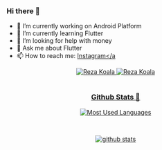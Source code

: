 ### Hi there 👋

- 🔭 I’m currently working on Android Platform
- 🌱 I’m currently learning Flutter
- 🤔 I’m looking for help with money
- 💬 Ask me about Flutter
- 📫 How to reach me: <a href="https://instagram.com/rezakoala">Instagram</a

<div align="center">
  
<img src="https://komarev.com/ghpvc/?username=rezakoala&label=Profile%20views&color=f03e3e&style=for-the-badge&" alt="Reza Koala" /> 
<img src="https://img.shields.io/badge/Open%20Source-%E2%99%A1-blue?style=for-the-badge&color=f03e3e" alt="Reza Koala" />

</div>

<br />

<h3 align="center">Github Stats 🧭</h3>
<div align="center">

![Most Used Languages](https://github-readme-stats.vercel.app/api/top-langs/?username=rezakoala&langs_count=10&layout=compact&theme=react&hide_border=true&bg_color=0D1117&title_color=f03e3e&icon_color=f03e3e)
  
<br />

![github stats](https://github-readme-stats.vercel.app/api?username=rezakoala&theme=gruvbox_duo&show_icons=true&include_all_commits=true&count_private=true&theme=react&hide_border=true&bg_color=0D1117&title_color=f03e3e&icon_color=f03e3e)
<br />

</div>

